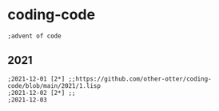 # coding-code
```common-lisp
;advent of code

```

## 2021
```common-lisp
;2021-12-01 [2*] ;;https://github.com/other-otter/coding-code/blob/main/2021/1.lisp
;2021-12-02 [2*] ;;
;2021-12-03 

```
